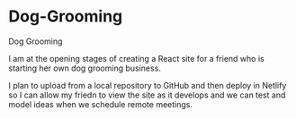 # Dog-Grooming
Dog Grooming

I am at the opening stages of creating a React site for a friend who is starting her own dog grooming business.

I plan to upload from a local repository to GitHub and then deploy in Netlify so I can allow my friedn to view
the site as it develops and we can test and model ideas when we schedule remote meetings.
